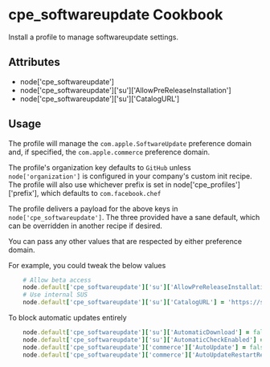 cpe_softwareupdate Cookbook
========================
Install a profile to manage softwareupdate settings.


Attributes
----------
* node['cpe_softwareupdate']
* node['cpe_softwareupdate']['su']['AllowPreReleaseInstallation']
* node['cpe_softwareupdate']['su']['CatalogURL']

Usage
-----
The profile will manage the `com.apple.SoftwareUpdate` preference domain and, if specified, the `com.apple.commerce` preference domain.

The profile's organization key defaults to `GitHub` unless `node['organization']` is
configured in your company's custom init recipe. The profile will also use
whichever prefix is set in node['cpe_profiles']['prefix'], which defaults to `com.facebook.chef`

The profile delivers a payload for the above keys in `node['cpe_softwareupdate']`.  The three provided have a sane default, which can be overridden in another recipe if desired.

You can pass any other values that are respected by either preference domain.

For example, you could tweak the below values

```ruby
    # Allow beta access
    node.default['cpe_softwareupdate']['su']['AllowPreReleaseInstallation'] = true
    # Use internal SUS
    node.default['cpe_softwareupdate']['su']['CatalogURL'] = 'https://sus.domain.tld'
```

To block automatic updates entirely
```ruby
    node.default['cpe_softwareupdate']['su']['AutomaticDownload'] = false
    node.default['cpe_softwareupdate']['su']['AutomaticCheckEnabled'] = false
    node.default['cpe_softwareupdate']['commerce']['AutoUpdate'] = false
    node.default['cpe_softwareupdate']['commerce']['AutoUpdateRestartRequired'] = false
```
